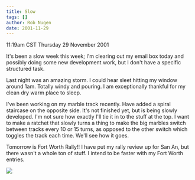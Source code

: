 ```yaml
---
title: Slow
tags: []
author: Rob Nugen
date: 2001-11-29
---
```


<title></title>
<p class=date>11:19am CST Thursday 29 November 2001</p>

<p>It's been a slow week this week; I'm clearing out my email box
today and possibly doing some new development work, but I don't have a
specific structured task.</p>

<p>Last night was an amazing storm.  I could hear sleet hitting my
window around 1am.  Totally windy and pouring.  I am exceptionally
thankful for my clean dry warm place to sleep.</p>

<p>I've been working on my marble track recently.  Have added a spiral
staircase on the opposite side.  It's not finished yet, but is being
slowly developed.  I'm not sure how exactly I'll tie it in to the
stuff at the top.  I want to make a ratchet that slowly turns a thing
to make the big marbles switch between tracks every 10 or 15 turns, as
opposed to the other switch which toggles the track each time.  We'll
see how it goes.</p>

<p>Tomorrow is Fort Worth Rally!!  I have put my rally review up for
San An, but there wasn't a whole ton of stuff.  I intend to be faster
with my Fort Worth entries.</p>

<p><img src='/images/rob/wL-ROB.gif'/></p>

